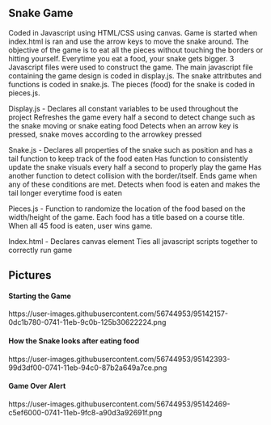 <h2> Snake Game </h2>

Coded in Javascript using HTML/CSS using canvas. Game is started when index.html is ran and use the arrow keys to move the snake around. The objective of the game is to eat all the pieces without touching the borders or hitting yourself. Everytime you eat a food, your snake gets bigger. 3 Javascript files were used to construct the game. The main javascript file containing the game design is coded in display.js. The snake attritbutes and functions is coded in snake.js. The pieces (food) for the snake is coded in pieces.js. 

Display.js - 
  Declares all constant variables to be used throughout the project
  Refreshes the game every half a second to detect change such as the snake moving or snake eating food
  Detects when an arrow key is pressed, snake moves according to the arrowkey pressed
  
Snake.js - 
  Declares all properties of the snake such as position and has a tail function to keep track of the food eaten
  Has function to consistently update the snake visuals every half a second to properly play the game
  Has another function to detect collision with the border/itself. Ends game when any of these conditions are met.
  Detects when food is eaten and makes the tail longer everytime food is eaten

Pieces.js - 
  Function to randomize the location of the food based on the width/height of the game.
  Each food has a title based on a course title. When all 45 food is eaten, user wins game.

Index.html - 
  Declares canvas element
  Ties all javascript scripts together to correctly run game
  
<h2> Pictures </h2>

<h4> Starting the Game </h4>
https://user-images.githubusercontent.com/56744953/95142157-0dc1b780-0741-11eb-9c0b-125b30622224.png

<h4> How the Snake looks after eating food </h4>
https://user-images.githubusercontent.com/56744953/95142393-99d3df00-0741-11eb-94c0-87b2a649a7ce.png

<h4> Game Over Alert </h4>
https://user-images.githubusercontent.com/56744953/95142469-c5ef6000-0741-11eb-9fc8-a90d3a92691f.png
